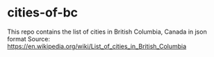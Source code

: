 # cities-of-bc

This repo contains the list of cities in British Columbia, Canada in json format
Source: https://en.wikipedia.org/wiki/List_of_cities_in_British_Columbia
